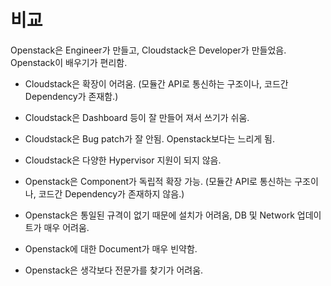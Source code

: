 # 비교

Openstack은 Engineer가 만들고, Cloudstack은 Developer가 만들었음. 
Openstack이 배우기가 편리함. 

- Cloudstack은 확장이 어려움. (모듈간 API로 통신하는 구조이나, 코드간 Dependency가 존재함.)

- Cloudstack은 Dashboard 등이 잘 만들어 져서 쓰기가 쉬움. 

- Cloudstack은 Bug patch가 잘 안됨. Openstack보다는 느리게 됨. 

- Cloudstack은 다양한 Hypervisor 지원이 되지 않음. 

- Openstack은 Component가 독립적 확장 가능. (모듈간 API로 통신하는 구조이나, 코드간 Dependency가 존재하지 않음.)

- Openstack은 통일된 규격이 없기 때문에 설치가 어려움, DB 및 Network 업데이트가 매우 어려움.

- Openstack에 대한 Document가 매우 빈약함.

- Openstack은 생각보다 전문가를 찾기가 어려움.
